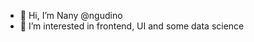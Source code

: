 - 👋 Hi, I’m Nany @ngudino
- 👀 I’m interested in frontend, UI and some data science

<!---
ngudino/ngudino is a ✨ special ✨ repository because its `README.md` (this file) appears on your GitHub profile.
You can click the Preview link to take a look at your changes.
--->
